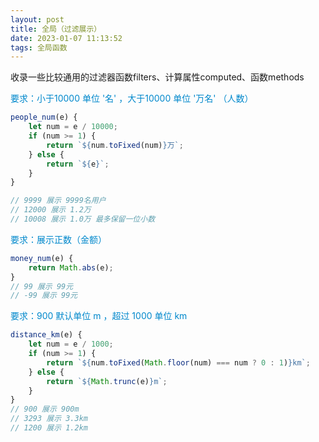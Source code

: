 ```yaml
---
layout: post
title: 全局（过滤展示）
date: 2023-01-07 11:13:52
tags: 全局函数
---
```


收录一些比较通用的过滤器函数filters、计算属性computed、函数methods

<!-- more -->

<font color="#08c">要求：小于10000 单位 '名' ，大于10000 单位 '万名' （人数） </font>

```js
people_num(e) {
    let num = e / 10000;
    if (num >= 1) {
        return `${num.toFixed(num)}万`;
    } else {
        return `${e}`;
    }
}

// 9999 展示 9999名用户
// 12000 展示 1.2万
// 10008 展示 1.0万 最多保留一位小数
```

<font color="#08c">要求：展示正数（金额） </font>

```js
money_num(e) {
    return Math.abs(e);
}
// 99 展示 99元
// -99 展示 99元
```

<font color="#08c">要求：900 默认单位 m ，超过 1000 单位 km </font>

```js
distance_km(e) {
    let num = e / 1000;
    if (num >= 1) {
        return `${num.toFixed(Math.floor(num) === num ? 0 : 1)}km`;
    } else {
        return `${Math.trunc(e)}m`;
    }
}
// 900 展示 900m
// 3293 展示 3.3km
// 1200 展示 1.2km
```




<!-- more -->
